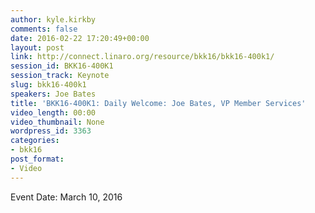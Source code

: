 ```yaml
---
author: kyle.kirkby
comments: false
date: 2016-02-22 17:20:49+00:00
layout: post
link: http://connect.linaro.org/resource/bkk16/bkk16-400k1/
session_id: BKK16-400K1
session_track: Keynote
slug: bkk16-400k1
speakers: Joe Bates
title: 'BKK16-400K1: Daily Welcome: Joe Bates, VP Member Services'
video_length: 00:00
video_thumbnail: None
wordpress_id: 3363
categories:
- bkk16
post_format:
- Video
---
```




Event Date: March 10, 2016
